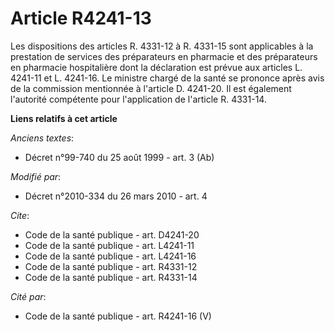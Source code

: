 # Article R4241-13

Les dispositions des articles R. 4331-12 à R. 4331-15 sont applicables à la prestation de services des préparateurs en
pharmacie et des préparateurs en pharmacie hospitalière dont la déclaration est prévue aux articles L. 4241-11 et L. 4241-16.
Le ministre chargé de la santé se prononce après avis de la commission mentionnée à l'article D. 4241-20. Il est également
l'autorité compétente pour l'application de l'article R. 4331-14.

**Liens relatifs à cet article**

_Anciens textes_:

  - Décret n°99-740 du 25 août 1999 - art. 3 (Ab)

_Modifié par_:

  - Décret n°2010-334 du 26 mars 2010 - art. 4

_Cite_:

  - Code de la santé publique - art. D4241-20
  - Code de la santé publique - art. L4241-11
  - Code de la santé publique - art. L4241-16
  - Code de la santé publique - art. R4331-12
  - Code de la santé publique - art. R4331-14

_Cité par_:

  - Code de la santé publique - art. R4241-16 (V)
